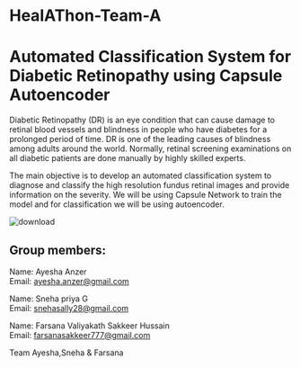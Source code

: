 # HealAThon-Team-A
# Automated Classification System for Diabetic Retinopathy using Capsule Autoencoder

Diabetic Retinopathy (DR) is an eye condition that can cause damage to retinal blood vessels and blindness in people who have diabetes for a prolonged period of time. DR is one of the leading causes of blindness among adults around the world. Normally, retinal screening examinations on all diabetic patients are done manually by highly skilled experts.

The main objective is to develop an automated classification system to diagnose and classify the high resolution fundus retinal images and provide information on the severity. We will be using Capsule Network to train the model and for classification we will be using autoencoder.

![download](https://user-images.githubusercontent.com/84266933/223822067-135756f2-b4f2-457a-ab3f-adcd0fd7322d.jpeg)

## Group members:

Name: Ayesha Anzer           
Email: ayesha.anzer@gmail.com

Name: Sneha priya G                 
Email: snehasally28@gmail.com

Name: Farsana Valiyakath Sakkeer Hussain                               
Email: farsanasakkeer777@gmail.com




Team Ayesha,Sneha &amp; Farsana
